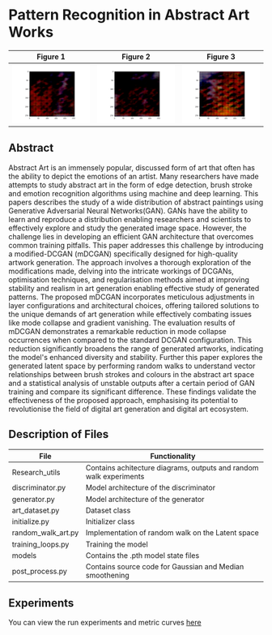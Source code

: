 # Pattern Recognition in Abstract Art Works

|Figure 1|Figure 2 | Figure 3  |
|-----|-------|-----|
|![result](./research_utils/outputs/Figure_13.png)|![result](./research_utils/outputs/Figure_5.png)|![result](./research_utils/outputs/Figure_6.png)|

## Abstract
<p>
    Abstract Art is an immensely popular, discussed form of art that often has the ability to depict the emotions of an artist. Many researchers have made attempts to study abstract art in the form of edge detection, brush stroke and emotion recognition algorithms using machine and deep learning. This papers describes the study of a wide distribution of abstract paintings using Generative Adversarial Neural Networks(GAN). GANs have the ability to learn and reproduce a distribution enabling researchers and scientists to effectively explore and study the generated image space. However, the challenge lies in developing an efficient GAN architecture that overcomes common training pitfalls. This paper addresses this challenge by introducing a modified-DCGAN (mDCGAN) specifically designed for high-quality artwork generation. The approach involves a thorough exploration of the modifications made, delving into the intricate workings of DCGANs, optimisation techniques, and regularisation methods aimed at improving stability and realism in art generation enabling effective study of generated patterns. The proposed mDCGAN incorporates meticulous adjustments in layer configurations and architectural choices, offering tailored solutions to the unique demands of art generation while effectively combating issues like mode collapse and gradient vanishing. The evaluation results of mDCGAN demonstrates a remarkable reduction in mode collapse occurrences when compared to the standard DCGAN configuration. This reduction significantly broadens the range of generated artworks, indicating the model's enhanced diversity and stability. Further this paper explores the generated latent space by performing random walks to understand vector relationships between brush strokes and colours in the abstract art space and a statistical analysis of unstable outputs after a certain period of GAN training and compare its significant difference. These findings validate the effectiveness of the proposed approach, emphasising its potential to revolutionise the field of digital art generation and digital art ecosystem.
</p>


## Description of Files

| File               | Functionality                                     |
| ------------------ | ------------------------------------------------- |
|Research_utils | Contains achitecture diagrams, outputs and random walk experiments|
| discriminator.py   | Model architecture of the discriminator           |
| generator.py       | Model architecture of the generator               |
| art_dataset.py  | Dataset class                                     |
| initialize.py      | Initializer class                                 |
| random_walk_art.py | Implementation of random walk on the Latent space |
| training_loops.py  | Training the model                                |
| models             | Contains the .pth model state files               |
|post_process.py| Contains source code for Gaussian and Median smoothening|

## Experiments

You can view the run experiments and metric curves [here](https://api.wandb.ai/links/uaena/fc87yhh1)